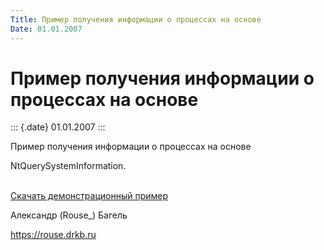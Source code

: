 ```yaml
---
Title: Пример получения информации о процессах на основе
Date: 01.01.2007
---
```


Пример получения информации о процессах на основе
=================================================

::: {.date}
01.01.2007
:::

Пример получения информации о процессах на основе

NtQuerySystemInformation.

 \
[Скачать демонстрационный пример](/zip/taskmon.zip)

Александр (Rouse\_) Багель

<https://rouse.drkb.ru>
